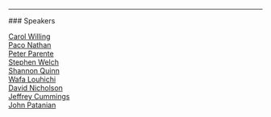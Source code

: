 <hr>
### Speakers

[Carol Willing](#steam-workshops-with-binder-and-jupyterhub)<br>
[Paco Nathan](#human-in-the-loop-with-jupyter-notebooks)<br>
[Peter Parente](#give-a-little-bit-of-your-notebooks-to-me)<br>
[Stephen Welch](#just-how-hard-is-it-to-drive-a-car-with-a-camera)<br>
[Shannon Quinn](#reproducible-segmentation-of-not-quite-objects-in-jupyter-notebooks)<br>
[Wafa Louhichi](#accelerated-deep-learning-with-pytorch)<br>
[David Nicholson](#the-markovian-birdsong-notebook)<br>
[Jeffrey Cummings](#using-clojure-in-jupyter-)<br>
[John Patanian](#achieving-reproducible-and-deployable-data-science-workflows)<br>